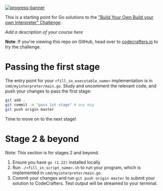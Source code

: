 [![progress-banner](https://backend.codecrafters.io/progress/interpreter/4146f8ea-d021-47c6-abbc-b8050e6fa5df)](https://app.codecrafters.io/users/edwardsmoses?r=2qF)

This is a starting point for Go solutions to the
["Build Your Own Build your own Interpreter" Challenge](https://app.codecrafters.io/courses/interpreter/overview).

_Add a description of your course here_

**Note**: If you're viewing this repo on GitHub, head over to
[codecrafters.io](https://codecrafters.io) to try the challenge.

# Passing the first stage

The entry point for your `<fill_in_executable_name>` implementation is in
`cmd/myinterpreter/main.go`. Study and uncomment the relevant code, and push
your changes to pass the first stage:

```sh
git add .
git commit -m "pass 1st stage" # any msg
git push origin master
```

Time to move on to the next stage!

# Stage 2 & beyond

Note: This section is for stages 2 and beyond.

1. Ensure you have `go (1.22)` installed locally
1. Run `./<fill_in_script_name>.sh` to run your program, which is implemented in
   `cmd/myinterpreter/main.go`.
1. Commit your changes and run `git push origin master` to submit your solution
   to CodeCrafters. Test output will be streamed to your terminal.

